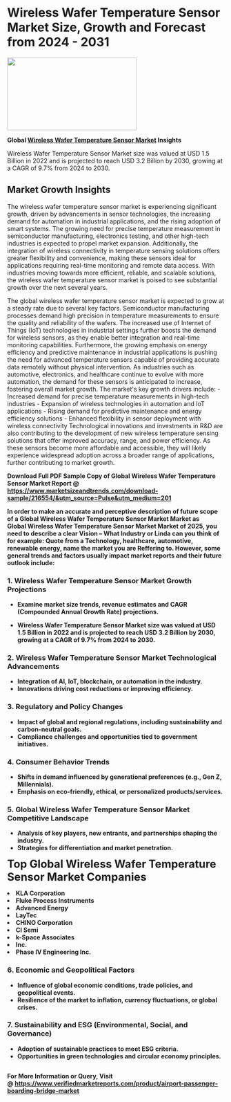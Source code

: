 <H1>Wireless Wafer Temperature Sensor Market Size, Growth and Forecast from 2024 - 2031</H1><img class="aligncenter size-medium wp-image-584254" src="https://thirdeyenews.in/wp-content/uploads/2024/09/Global-Market-Research-300x168.jpeg" alt="" width="300" height="168" /><p><strong>Global&nbsp;<a href="https://www.marketsizeandtrends.com/download-sample/216554/&amp;utm_source=Pulse&amp;utm_medium=201">Wireless Wafer Temperature Sensor Market</a> Insights</strong></p><p>Wireless Wafer Temperature Sensor Market size was valued at USD 1.5 Billion in 2022 and is projected to reach USD 3.2 Billion by 2030, growing at a CAGR of 9.7% from 2024 to 2030.</p><p><h2>Market Growth Insights</h2> <p>The wireless wafer temperature sensor market is experiencing significant growth, driven by advancements in sensor technologies, the increasing demand for automation in industrial applications, and the rising adoption of smart systems. The growing need for precise temperature measurement in semiconductor manufacturing, electronics testing, and other high-tech industries is expected to propel market expansion. Additionally, the integration of wireless connectivity in temperature sensing solutions offers greater flexibility and convenience, making these sensors ideal for applications requiring real-time monitoring and remote data access. With industries moving towards more efficient, reliable, and scalable solutions, the wireless wafer temperature sensor market is poised to see substantial growth over the next several years.</p> <p><strong></strong></p> <p>The global wireless wafer temperature sensor market is expected to grow at a steady rate due to several key factors. Semiconductor manufacturing processes demand high precision in temperature measurements to ensure the quality and reliability of the wafers. The increased use of Internet of Things (IoT) technologies in industrial settings further boosts the demand for wireless sensors, as they enable better integration and real-time monitoring capabilities. Furthermore, the growing emphasis on energy efficiency and predictive maintenance in industrial applications is pushing the need for advanced temperature sensors capable of providing accurate data remotely without physical intervention. As industries such as automotive, electronics, and healthcare continue to evolve with more automation, the demand for these sensors is anticipated to increase, fostering overall market growth. The market's key growth drivers include: - Increased demand for precise temperature measurements in high-tech industries - Expansion of wireless technologies in automation and IoT applications - Rising demand for predictive maintenance and energy efficiency solutions - Enhanced flexibility in sensor deployment with wireless connectivity Technological innovations and investments in R&D are also contributing to the development of new wireless temperature sensing solutions that offer improved accuracy, range, and power efficiency. As these sensors become more affordable and accessible, they will likely experience widespread adoption across a broader range of applications, further contributing to market growth. <p><strong></p><p><span class=""><strong>Download Full PDF Sample Copy of Global Wireless Wafer Temperature Sensor Market Report</strong> @ <a href="https://www.marketsizeandtrends.com/download-sample/216554/&amp;utm_source=Pulse&amp;utm_medium=201" target="_blank">https://www.marketsizeandtrends.com/download-sample/216554/&amp;utm_source=Pulse&amp;utm_medium=201</a></span></p><p>In order to make an accurate and perceptive description of future scope of a Global&nbsp;Wireless Wafer Temperature Sensor Market Market as Global&nbsp;Wireless Wafer Temperature Sensor Market Market of 2025, you need to describe a clear Vision &ndash; What Industry or Linda can you think of for example: Quote from a Technology, healthcare, automotive, renewable energy, name the market you are Reffering to. However, some general trends and factors usually impact market reports and their future outlook include:</p><h3>1.&nbsp;<strong>Wireless Wafer Temperature Sensor Market Growth Projections</strong></h3><ul><li>Examine market size trends, revenue estimates and CAGR (Compounded Annual Growth Rate) projections.</li><li><p>Wireless Wafer Temperature Sensor Market size was valued at USD 1.5 Billion in 2022 and is projected to reach USD 3.2 Billion by 2030, growing at a CAGR of 9.7% from 2024 to 2030.</p></li></ul><h3>2.&nbsp;<strong>Wireless Wafer Temperature Sensor Market Technological Advancements</strong></h3><ul><li>Integration of AI, IoT, blockchain, or automation in the industry.</li><li>Innovations driving cost reductions or improving efficiency.</li></ul><h3>3.&nbsp;<strong>Regulatory and Policy Changes</strong></h3><ul><li>Impact of global and regional regulations, including sustainability and carbon-neutral goals.</li><li>Compliance challenges and opportunities tied to government initiatives.</li></ul><h3>4.&nbsp;<strong>Consumer Behavior Trends</strong></h3><ul><li>Shifts in demand influenced by generational preferences (e.g., Gen Z, Millennials).</li><li>Emphasis on eco-friendly, ethical, or personalized products/services.</li></ul><h3>5.&nbsp;<strong>Global Wireless Wafer Temperature Sensor Market Competitive Landscape</strong></h3><ul><li>Analysis of key players, new entrants, and partnerships shaping the industry.</li><li>Strategies for differentiation and market penetration.</li></ul><p data-pm-slice="1 1 []"><span style="color: inherit; font-family: inherit; font-size: 25px;">Top Global Wireless Wafer Temperature Sensor Market Companies</span></p><div class="" data-test-id=""><p><li>KLA Corporation</li><li> Fluke Process Instruments</li><li> Advanced Energy</li><li> LayTec</li><li> CHINO Corporation</li><li> CI Semi</li><li> k-Space Associates</li><li> Inc.</li><li> Phase IV Engineering Inc.</li></p></div><h3>6.&nbsp;<strong>Economic and Geopolitical Factors</strong></h3><ul><li>Influence of global economic conditions, trade policies, and geopolitical events.</li><li>Resilience of the market to inflation, currency fluctuations, or global crises.</li></ul><h3>7.&nbsp;<strong>Sustainability and ESG (Environmental, Social, and Governance)</strong></h3><ul><li>Adoption of sustainable practices to meet ESG criteria.</li><li>Opportunities in green technologies and circular economy principles.</li></ul><h2><strong style="font-size: 14px;">For More Information or Query, Visit @&nbsp;</strong><a style="background-color: #ffffff; font-size: 14px;" href="https://www.marketsizeandtrends.com/report/wireless-wafer-temperature-sensor-market/" target="_blank">https://www.verifiedmarketreports.com/product/airport-passenger-boarding-bridge-market</a></h2>
